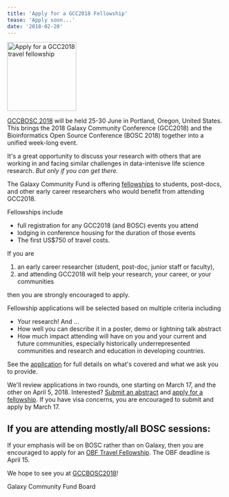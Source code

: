 ```yaml
---
title: 'Apply for a GCC2018 Fellowship'
tease: 'Apply soon...'
date: '2018-02-20'
---
```

[<img class="float-right" src="/src/images/logos/gcc-bosc-2018-logo-boxed-300.png" alt='Apply for a GCC2018 travel fellowship' width="160" />](https://gccbosc2018.sched.com/)

[GCCBOSC 2018](https://gccbosc2018.sched.com/) will be held 25-30 June in Portland, Oregon, United States.  This brings the 2018 Galaxy Community Conference (GCC2018) and the Bioinformatics Open Source Conference (BOSC 2018) together into a unified week-long event.

It's a great opportunity to discuss your research with others that are working in and facing similar challenges in data-intenisve life science research.  *But only if you can get there.*

The Galaxy Community Fund is offering [fellowships](http://bit.ly/gcc2018apply) to students, post-docs, and other early career researchers who would benefit from attending GCC2018.

Fellowships include

- full registration for any GCC2018 (and BOSC) events you attend
- lodging in conference housing for the duration of those events
- The first US$750 of travel costs.

If you are

1. an early career researcher (student, post-doc, junior staff or faculty),
1. and attending GCC2018 will help your research, your career, or your communities

then you are strongly encouraged to apply.

Fellowship applications will be selected based on multiple criteria including

- Your research! And ... 
- How well you can describe it in a poster, demo or lightning talk abstract 
- How much impact attending will have on you and your current and future communities, especially historically underrepresented communities and research and education in developing countries.

See the [application](http://bit.ly/gcc2018apply) for full details on what's covered and what we ask you to provide.

We'll review applications in two rounds, one starting on March 17, and the other on April 5, 2018. Interested?  [Submit an abstract](https://easychair.org/conferences/?conf=gccbosc2018) and [apply for a fellowship](http://bit.ly/gcc2018apply).  If you have visa concerns, you are encouraged to submit and apply by March 17.

## If you are attending mostly/all BOSC sessions:

If your emphasis will be on BOSC rather than on Galaxy, then you are encouraged to apply for an [OBF Travel Fellowship](https://github.com/OBF/obf-docs/blob/master/Travel_fellowships.md).  The OBF deadline is April 15.


We hope to see you at [GCCBOSC2018](https://gccbosc2018.sched.com/)!

Galaxy Community Fund Board
